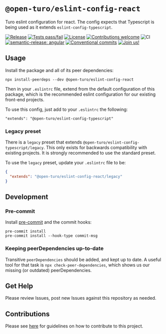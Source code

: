 # `@open-turo/eslint-config-react`

Turo eslint configuration for react. The config expects that Typescript is being used as it extends
`eslint-config-typescript`.

[![Release](https://img.shields.io/github/v/release/open-turo/eslint-config-react)](https://github.com/open-turo/eslint-config-react/releases/)
[![Tests pass/fail](https://img.shields.io/github/actions/workflow/status/open-turo/eslint-config-react/ci.yaml)](https://github.com/open-turo/eslint-config-react/actions/)
[![License](https://img.shields.io/github/license/open-turo/eslint-config-react)](./LICENSE)
[![Contributions welcome](https://img.shields.io/badge/contributions-welcome-brightgreen.svg)](https://github.com/dwyl/esta/issues)
![CI](https://github.com/open-turo/eslint-config-react/actions/workflows/release.yaml/badge.svg)
[![semantic-release: angular](https://img.shields.io/badge/semantic--release-angular-e10079?logo=semantic-release)](https://github.com/semantic-release/semantic-release)
[![Conventional commits](https://img.shields.io/badge/conventional%20commits-1.0.2-%23FE5196?logo=conventionalcommits&logoColor=white)](https://conventionalcommits.org)
[![Join us!](https://img.shields.io/badge/Turo-Join%20us%21-593CFB.svg)](https://turo.com/jobs)

## Usage

Install the package and all of its peer dependencies:

```shell
npx install-peerdeps --dev @open-turo/eslint-config-react
```

Then in your `.eslintrc` file, extend from the default configuration of this package, which is the recommended eslint
configuration for our existing front-end projects.

To use this config, just add to your `.eslintrc` the following:

```
"extends": "@open-turo/eslint-config-typescript"
```

### Legacy preset

There is a `legacy` preset that extends `@open-turo/eslint-config-typescript/legacy`. This only exists for backwards
compatibility with existing projects. It is strongly recommended to use the standard preset.

To use the `legacy` preset, update your `.eslintrc` file to be:

```json
{
  "extends": "@open-turo/eslint-config-react/legacy"
}
```

## Development

### Pre-commit

Install [pre-commit](https://pre-commit.com/) and the commit hooks:

```shell
pre-commit install
pre-commit install --hook-type commit-msg
```

### Keeping peerDependencies up-to-date

Transitive `peerDependencies` should be added, and kept up to date. A useful tool for that task is
`npx check-peer-dependencies`, which shows us our missing (or outdated) peerDependencies.

## Get Help

Please review Issues, post new Issues against this repository as needed.

## Contributions

Please see [here](https://github.com/open-turo/contributions) for guidelines on how to contribute to this project.
